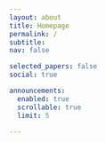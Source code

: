 ```yaml
---
layout: about
title: Homepage
permalink: /
subtitle: 
nav: false

selected_papers: false 
social: true 

announcements:
  enabled: true 
  scrollable: true 
  limit: 5 

---
```





